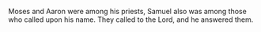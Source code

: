 Moses and Aaron were among his priests, Samuel also was among those who called upon his name. They called to the Lord, and he answered them.
